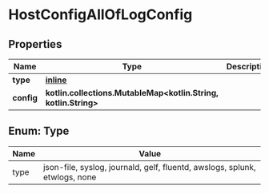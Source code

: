 
# HostConfigAllOfLogConfig

## Properties
Name | Type | Description | Notes
------------ | ------------- | ------------- | -------------
**type** | [**inline**](#Type) |  |  [optional]
**config** | **kotlin.collections.MutableMap&lt;kotlin.String, kotlin.String&gt;** |  |  [optional]


<a id="Type"></a>
## Enum: Type
Name | Value
---- | -----
type | json-file, syslog, journald, gelf, fluentd, awslogs, splunk, etwlogs, none



